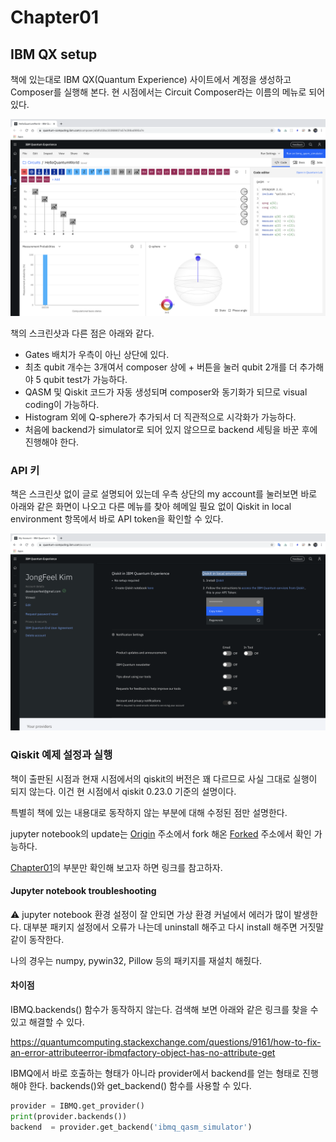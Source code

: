 # Chapter01

## IBM QX setup

책에 있는대로 IBM QX(Quantum Experience) 사이트에서 계정을 생성하고 Composer를 실행해 본다. 현 시점에서는 Circuit Composer라는 이름의 메뉴로 되어 있다.

![IBMQX Circuit Composer](IBMQX_CircuitComposer.png)

책의 스크린샷과 다른 점은 아래와 같다.

- Gates 배치가 우측이 아닌 상단에 있다.
- 최초 qubit 개수는 3개여서 composer 상에 + 버튼을 눌러 qubit 2개를 더 추가해야 5 qubit test가 가능하다.
- QASM 및 Qiskit 코드가 자동 생성되며 composer와 동기화가 되므로 visual coding이 가능하다.
- Histogram 외에 Q-sphere가 추가되서 더 직관적으로 시각화가 가능하다.
- 처음에 backend가 simulator로 되어 있지 않으므로 backend 세팅을 바꾼 후에 진행해야 한다.

### API 키

책은 스크린샷 없이 글로 설명되어 있는데 우측 상단의 my account를 눌러보면 바로 아래와 같은 화면이 나오고 다른 메뉴를 찾아 헤메일 필요 없이 Qiskit in local environment 항목에서 바로 API token을 확인할 수 있다.

![MyAccount_APIToken](MyAccount_APIToken.png)

### Qiskit 예제 설정과 실행

책이 출판된 시점과 현재 시점에서의 qiskit의 버전은 꽤 다르므로 사실 그대로 실행이 되지 않는다. 이건 현 시점에서 qiskit 0.23.0 기준의 설명이다.

특별히 책에 있는 내용대로 동작하지 않는 부분에 대해 수정된 점만 설명한다.

jupyter notebook의 update는 [Origin](https://github.com/PacktPublishing/Mastering-Quantum-Computing-with-IBM-QX) 주소에서 fork 해온 [Forked](https://github.com/jongfeel/Mastering-Quantum-Computing-with-IBM-QX) 주소에서 확인 가능하다.

[Chapter01](https://github.com/jongfeel/Mastering-Quantum-Computing-with-IBM-QX/blob/master/Chapter01/Hello%20Quantum%20World.ipynb)의 부분만 확인해 보고자 하면 링크를 참고하자.

#### Jupyter notebook troubleshooting

 :warning: jupyter notebook 환경 설정이 잘 안되면 가상 환경 커널에서 에러가 많이 발생한다. 대부분 패키지 설정에서 오류가 나는데 uninstall 해주고 다시 install 해주면 거짓말 같이 동작한다.

나의 경우는 numpy, pywin32, Pillow 등의 패키지를 재설치 해줬다.

#### 차이점

IBMQ.backends() 함수가 동작하지 않는다.
검색해 보면 아래와 같은 링크를 찾을 수 있고 해결할 수 있다.

https://quantumcomputing.stackexchange.com/questions/9161/how-to-fix-an-error-attributeerror-ibmqfactory-object-has-no-attribute-get

IBMQ에서 바로 호출하는 형태가 아니라 provider에서 backend를 얻는 형태로 진행해야 한다. backends()와 get_backend() 함수를 사용할 수 있다.

``` python
provider = IBMQ.get_provider()
print(provider.backends())
backend  = provider.get_backend('ibmq_qasm_simulator')
```

